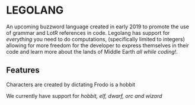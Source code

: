 # LEGOLANG

An upcoming buzzword language created in early 2019 to promote the use of grammar and LotR references in code. Legolang has support for _everything_ you need to do computations, (specifically limited to integers) allowing for more freedom for the developer to express themselves in their code and learn more about the lands of Middle Earth _all while coding!_.

## Features

Characters are created by dictating 
    Frodo is a hobbit

We currently have support for _hobbit, elf, dwarf, orc and wizard_



